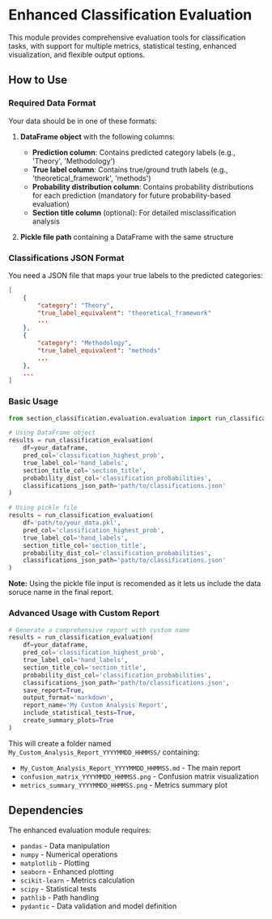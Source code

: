 # Enhanced Classification Evaluation

This module provides comprehensive evaluation tools for classification tasks, with support for multiple metrics, statistical testing, enhanced visualization, and flexible output options.

## How to Use

### Required Data Format

Your data should be in one of these formats:

1. **DataFrame object** with the following columns:
   - **Prediction column**: Contains predicted category labels (e.g., 'Theory', 'Methodology')
   - **True label column**: Contains true/ground truth labels (e.g., 'theoretical_framework', 'methods')
   - **Probability distribution column**: Contains probability distributions for each prediction (mandatory for future probability-based evaluation)
   - **Section title column** (optional): For detailed misclassification analysis

2. **Pickle file path** containing a DataFrame with the same structure

### Classifications JSON Format

You need a JSON file that maps your true labels to the predicted categories:

```json
[
    {
        "category": "Theory",
        "true_label_equivalent": "theoretical_framework"
        ...
    },
    {
        "category": "Methodology", 
        "true_label_equivalent": "methods"
        ...
    },
    ...
]
```

### Basic Usage

```python
from section_classification.evaluation.evaluation import run_classification_evaluation

# Using DataFrame object
results = run_classification_evaluation(
    df=your_dataframe,
    pred_col='classification_highest_prob',
    true_label_col='hand_labels',
    section_title_col='section_title',
    probability_dist_col='classification_probabilities',
    classifications_json_path='path/to/classifications.json'
)

# Using pickle file
results = run_classification_evaluation(
    df='path/to/your_data.pkl',
    pred_col='classification_highest_prob',
    true_label_col='hand_labels',
    section_title_col='section_title',
    probability_dist_col='classification_probabilities',
    classifications_json_path='path/to/classifications.json'
)
```

**Note:** Using the pickle file input is recomended as it lets us include the data soruce name in the final report.

### Advanced Usage with Custom Report

```python
# Generate a comprehensive report with custom name
results = run_classification_evaluation(
    df=your_dataframe,
    pred_col='classification_highest_prob',
    true_label_col='hand_labels',
    section_title_col='section_title',
    probability_dist_col='classification_probabilities',
    classifications_json_path='path/to/classifications.json',
    save_report=True,
    output_format='markdown',
    report_name='My Custom Analysis Report',
    include_statistical_tests=True,
    create_summary_plots=True
)
```

This will create a folder named `My_Custom_Analysis_Report_YYYYMMDD_HHMMSS/` containing:
- `My_Custom_Analysis_Report_YYYYMMDD_HHMMSS.md` - The main report
- `confusion_matrix_YYYYMMDD_HHMMSS.png` - Confusion matrix visualization
- `metrics_summary_YYYYMMDD_HHMMSS.png` - Metrics summary plot

## Dependencies
The enhanced evaluation module requires:
- `pandas` - Data manipulation
- `numpy` - Numerical operations
- `matplotlib` - Plotting
- `seaborn` - Enhanced plotting
- `scikit-learn` - Metrics calculation
- `scipy` - Statistical tests
- `pathlib` - Path handling
- `pydantic` - Data validation and model definition